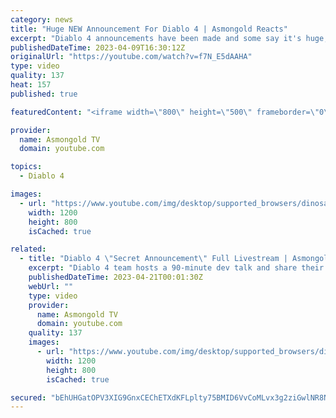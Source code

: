 ```yaml
---
category: news
title: "Huge NEW Announcement For Diablo 4 | Asmongold Reacts"
excerpt: "Diablo 4 announcements have been made and some say it's huge, some even say it's MASSIVE by @Toyhouze ..."
publishedDateTime: 2023-04-09T16:30:12Z
originalUrl: "https://youtube.com/watch?v=f7N_E5dAAHA"
type: video
quality: 137
heat: 157
published: true

featuredContent: "<iframe width=\"800\" height=\"500\" frameborder=\"0\" src=\"https://www.youtube.com/embed/f7N_E5dAAHA\" allow=\"accelerometer; autoplay; encrypted-media; gyroscope; picture-in-picture\" allowfullscreen></iframe>"

provider:
  name: Asmongold TV
  domain: youtube.com

topics:
  - Diablo 4

images:
  - url: "https://www.youtube.com/img/desktop/supported_browsers/dinosaur.png"
    width: 1200
    height: 800
    isCached: true

related:
  - title: "Diablo 4 \"Secret Announcement\" Full Livestream | Asmongold Reacts"
    excerpt: "Diablo 4 team hosts a 90-minute dev talk and share their Secret Announcement ▻ Asmongold's Twitch: ..."
    publishedDateTime: 2023-04-21T00:01:30Z
    webUrl: ""
    type: video
    provider:
      name: Asmongold TV
      domain: youtube.com
    quality: 137
    images:
      - url: "https://www.youtube.com/img/desktop/supported_browsers/dinosaur.png"
        width: 1200
        height: 800
        isCached: true

secured: "bEhUHGatOPV3XIG9GnxCEChETXdKFLplty75BMID6VvCoMLvx3g2ziGwlNR8N4K6VXcfIMpJAIUYo8stYKjzIu+EwhRWVHKUJir3IXSBi3iJOD1t0hUjxn2aK3/pYP4ifGaZzYR8fAvB0yOoREM4V+yL43aSBomzdJ7tb9MvIdqBMIWFXIiwr5pzXxdu9PdolD8cM0noiEmbKXWHIvMFRZxEy1cXgPaGPKnG0y14AGLMR5PhKr7l52mUAbFtX/nvZIZTDKDZRCTPRfJxXzOwwmaUu4aT/3aTYMRTKVxCCw8dC7yhjEikn1fcN2xn30AyYwhsi5qSoo7ksVUQU2B0UmIQmTVRh90yOtFIGu5pekxCnx0m+FC0pBqFqpbT59CFaq1MmFVaOudqiWUdG1THAAk50q0Sgbh2yPi5jFTacU8GQnneQM+f5Xb5ZvjPBCsb;nGVD+gfiTfiO+i8xxKgMtQ=="
---
```


